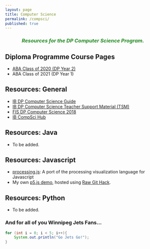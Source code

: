 ```yaml
---
layout: page
title: Computer Science
permalink: /compsci/
published: true
---
```


<div><h3 style = color:ForestGreen; align="center"><i>Resources for the DP Computer Science Program.</i></h3></div>

## Diploma Programme Course Pages
- [ABA Class of 2020 (DP Year 2)](pages/2019-ABA-CS.html)
- ABA Class of 2021 (DP Year 1)

## Resources: General
- [IB DP Computer Science Guide](http://xmltwo.ibo.org/publications/DP/Group5/d_5_comsc_gui_1201_1/html/67.207.142.65/exist/rest/app/gui.xql@doc=d_5_comsc_gui_1201_1_e&part=1&chapter=1.html)
- [IB DP Computer Science Teacher Support Material (TSM)](https://ibpublishing.ibo.org/live-exist/rest/app/tsm.xql?doc=d_4_comsc_tsm_1201_2_e&part=1&chapter=1)
- [FIS DP Computer Science 2018](https://sites.google.com/a/fis.edu/fiscomp/)
- [IB CompSci Hub](https://ib.compscihub.net/)

## Resources: Java
- To be added.

## Resources: Javascript
- [processing.js](http://processingjs.org/): A port of the processing visualization language for Javascript
- My own [p5.js demo](https://rawcdn.githack.com/mvpoirier/p5js/677a284ab2b01db06b1b2148c28c24ced95b2e36/p5-js-testbed/index.html), hosted using [Raw Git Hack](https://raw.githack.com/).

## Resources: Python
- To be added.

### And for all of you Winnipeg Jets Fans...
```java
for (int i = 0; i < 5; i++){
    System.out.println("Go Jets Go!");
}
```